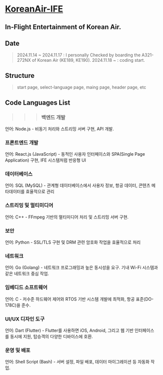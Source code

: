 # [KoreanAir-IFE](https://www.koreanair.com/plan-your-travel/in-flight-experience/entertainment)

## In-Flight Entertainment of Korean Air.

## Date
> 2024.11.14 ~ 2024.11.17 : I personally Checked by boarding the A321-272NX of Korean Air (KE189, KE190).
> 2024.11.18 ~ : coding start.


## Structure
> start page, select-language page, maing page, header page, etc


## Code Languages List
>>> ### 백엔드 개발
언어: Node.js - 비동기 처리와 스트리밍 서버 구현, API 개발.

### 프론트엔드 개발
언어: React.js (JavaScript) - 동적인 사용자 인터페이스와 SPA(Single Page Application) 구현, IFE 시스템처럼 반응형 UI

### 데이터베이스
언어: SQL (MySQL) - 관계형 데이터베이스에서 사용자 정보, 항공 데이터, 콘텐츠 메타데이터를 효율적으로 관리

### 스트리밍 및 멀티미디어
언어: C++ - FFmpeg 기반의 멀티미디어 처리 및 스트리밍 서버 구현.

### 보안
언어: Python - SSL/TLS 구현 및 DRM 관련 암호화 작업을 효율적으로 처리

### 네트워크
언어: Go (Golang) - 네트워크 프로그래밍과 높은 동시성을 요구. 기내 Wi-Fi 시스템과 같은 네트워크 중심 작업.

### 임베디드 소프트웨어
언어: C - 저수준 하드웨어 제어와 RTOS 기반 시스템 개발에 최적화, 항공 표준(DO-178C)을 준수.

### UI/UX 디자인 도구
언어: Dart (Flutter) - Flutter를 사용하면 iOS, Android, 그리고 웹 기반 인터페이스를 동시에 지원, 탑승객의 다양한 디바이스에 호환.

### 운영 및 배포
언어: Shell Script (Bash) - 서버 설정, 파일 배포, 데이터 마이그레이션 등 자동화 작업.
